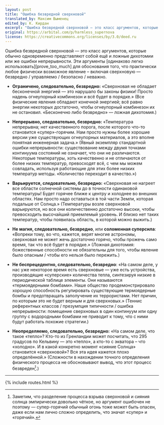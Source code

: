 ```yaml
---
layout: post
title: "Ошибка безвредной сверхновой"
translated_by: Максим Выменец
edited_by: К. Кирдан
excerpt: "Ошибка безвредной сверхновой — это класс аргументов, которые обычно одновременно представляют собой ещё и ложные дихотомии или же ошибки непрерывности. Эти аргументы одинаково легко использовать для обоснования того, что практически любое физически возможное явление – включая сверхновую — безвредно / управляемо / безопасно / неважно."
original: https://arbital.com/p/harmless_supernova
license: https://creativecommons.org/licenses/by/3.0/deed.ru
---
```

Ошибка безвредной сверхновой — это класс аргументов, которые обычно одновременно представляют собой ещё и ложные дихотомии или же ошибки непрерывности. Эти аргументы [одинаково легко использовать][prove_too_much] для обоснования того, что практически любое физически возможное явление – включая сверхновую — безвредно / управляемо / безопасно / неважно.

- **Ограничено, следовательно, безвредно:** «Сверхновая не обладает бесконечной энергией — это нарушало бы законы физики! Просто надень огнеупорный комбинезон и всё будет в порядке.» (Все физические явления обладают конечной энергией; всё равно энергии некоторых достаточно, чтобы огнеупорный комбинезон их не остановил. «Бесконечно либо безвредно» — ложная дихотомия.)

- **Непрерывно, следовательно, безвредно:** «Температура непрерывна; нет качественного порога, после которого что-то становится «супер»-горячим. Нам просто нужны более хорошие версии уже существующих огнеупорных материалов, а это вполне понятная инженерная задача.» (Явный экземпляр стандартной ошибки непрерывности: существование между двумя точками континуума состояний не означает, что они не различаются. Некоторые температуры, хоть качественно и не отличаются от более низких температур, превосходят всё, с чем мы можем совладать, используя работающие для этих более низких температур методы. «Количество переходит в качество.»)

- **Варьируется, следовательно, безвредно:** «Сверхновая не нагреет все области солнечной системы до в точности одинаковой температуры! Будет горячее ближе к центру и холоднее во внешних областях. Нам просто надо оставаться в той части Земли, которая подальше от Солнца.» (Температуры возле сверхновой варьируются, но все они количественно достаточно высоки, чтобы превосходить высочайший приемлемый уровень. И близко нет таких температур, чтобы появилась область, в которой можно выжить.)

- **Не магия, следовательно, безвредно**, или **соломенная суперсила**: «Вопреки тому, во что, кажется, верят многие астрономы, сверхновая не может жечь достаточно горячо, чтобы прожечь само время, так что всё будет в порядке.» (Ложная дихотомия: божественные способности не обязательны для того, чтобы явление было опасным / чтобы его нельзя было пережить.)
    
- **Не беспрецедентно, следовательно, безвредно**: «На самом деле, у нас уже некоторое время есть сверхновые — уже есть устройства, производящие «суперские» количества тепла, синтезируя низкие в периодической таблице элементы. Они называются «термоядерными бомбами». Наше общество продемонстрировало хорошую способность регулировать существующие термоядерные бомбы и предотвращать заполучение их террористами. Нет причин, по которым это не будет верным и для сверхновых.» (Теннис референтных классов / презумпция типичности / ошибка непрерывности: помещение сверхновых в один континуум или одну группу с водородными бомбами не приводит к тому, что с ними будут работать похожие стратегии.)
    
- **Неопределяемо, следовательно, безвредно:** «На самом деле, что такое «тепло»? Кто-то из Гренландии может посчитать, что 295 градусов по Кельвину — это «тепло», а кто-то с экватора – что «холодно». И в какой конкретно момент «сияние Солнца» становится «сверхновой»? Вся эта идея кажется плохо определённой.» (Сложности в нахождении точного определения физического процесса не обосновывают вывод, что этот процесс безвреден[^1].)

---

[^1]: Заметим, что разделение процесса взрыва сверхновой и сияния солнца эмпирически довольно чёткое, но аргумент ошибочен не поэтому — супер-горячий обычный огонь тоже может быть опасен, даже если нам лично сложно определить, что значат «супер» и «горячий».

{% include routes.html %}

